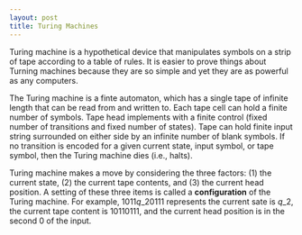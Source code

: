 ```yaml
---
layout: post
title: Turing Machines
---
```


Turing machine is a hypothetical device that manipulates symbols on a strip of tape according to a table of rules. It is easier to prove things about Turning machines because they are so simple and yet they are as powerful as any computers.  

The Turing machine is a finte automaton, which has a single tape of infinite length that can be read from and written to. Each tape cell can hold a finite number of symbols. Tape head implements with a finite control (fixed number of transitions and fixed number of states). Tape can hold finite input string surrounded on either side by an infinite number of blank symbols. If no transition is encoded for a given current state, input symbol, or tape symbol, then the Turing machine dies (i.e., halts).

Turing machine makes a move by considering the three factors: (1) the current state, (2) the current tape contents, and (3) the current head position. A setting of these three items is called a **configuration** of the Turing machine.  For  example, $1011 q\_2 0111$ represents the current sate is $q\_2$, the current tape content is $10110111$, and the current head position is in the second $0$ of the input.